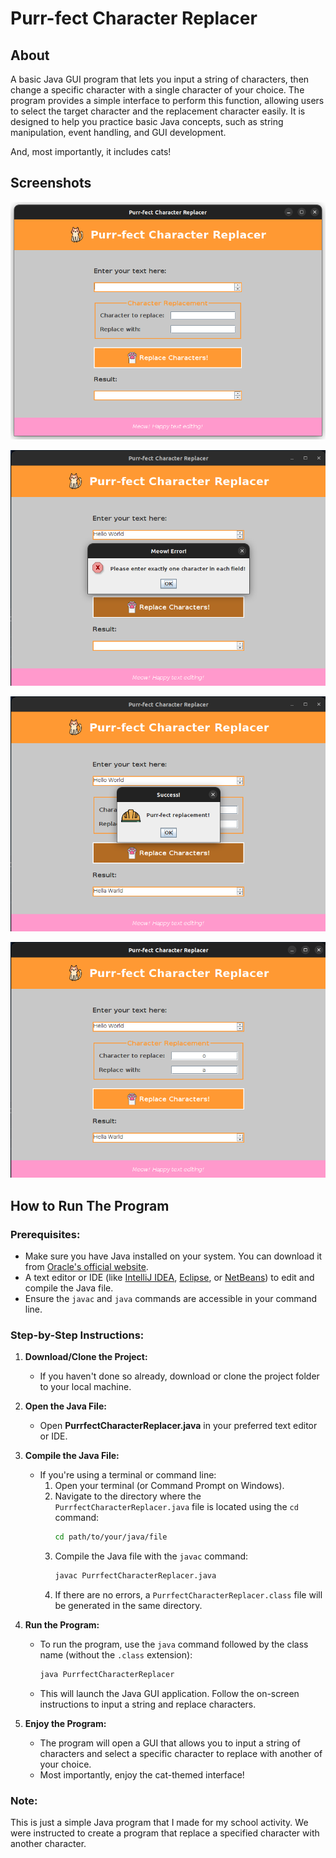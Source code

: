 # Purr-fect Character Replacer

## About

A basic Java GUI program that lets you input a string of characters, then change a specific character with a single character of your choice. The program provides a simple interface to perform this function, allowing users to select the target character and the replacement character easily. It is designed to help you practice basic Java concepts, such as string manipulation, event handling, and GUI development.

And, most importantly, it includes cats!

## Screenshots

![Program Screenshot](assets/1.png)

![Program Screenshot](assets/2.png)

![Program Screenshot](assets/3.png)

![Program Screenshot](assets/4.png)

## How to Run The Program

### Prerequisites:
- Make sure you have Java installed on your system. You can download it from [Oracle's official website](https://www.oracle.com/java/technologies/javase-jdk15-downloads.html).
- A text editor or IDE (like [IntelliJ IDEA](https://www.jetbrains.com/idea/), [Eclipse](https://www.eclipse.org/), or [NetBeans](https://netbeans.apache.org/)) to edit and compile the Java file.
- Ensure the `javac` and `java` commands are accessible in your command line.

### Step-by-Step Instructions:

1. **Download/Clone the Project:**
   - If you haven't done so already, download or clone the project folder to your local machine.

2. **Open the Java File:**
   - Open **PurrfectCharacterReplacer.java** in your preferred text editor or IDE.

3. **Compile the Java File:**
   - If you're using a terminal or command line:
     1. Open your terminal (or Command Prompt on Windows).
     2. Navigate to the directory where the `PurrfectCharacterReplacer.java` file is located using the `cd` command:
        ```bash
        cd path/to/your/java/file
        ```
     3. Compile the Java file with the `javac` command:
        ```bash
        javac PurrfectCharacterReplacer.java
        ```
     4. If there are no errors, a `PurrfectCharacterReplacer.class` file will be generated in the same directory.

4. **Run the Program:**
   - To run the program, use the `java` command followed by the class name (without the `.class` extension):
     ```bash
     java PurrfectCharacterReplacer
     ```
   - This will launch the Java GUI application. Follow the on-screen instructions to input a string and replace characters.

5. **Enjoy the Program:**
   - The program will open a GUI that allows you to input a string of characters and select a specific character to replace with another of your choice.
   - Most importantly, enjoy the cat-themed interface!

### Note:

This is just a simple Java program that I made for my school activity. We were instructed to create a program that replace a specified character with another character.
